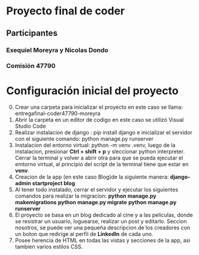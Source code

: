  # Proyecto final de coder
 ## Participantes 
 ### Exequiel Moreyra y Nicolas Dondo
 ### Comisión 47790

 # Configuración inicial del proyecto
 0. Crear una carpeta para inicializar el proyecto en este caso se llama: entregafinal-coder47790-moreyra
 1. Abrir la carpeta en un editor de codigo en este caso se utilizó Visual Studio Code
 2. Realizar instalacion de django : pip install django e inicializar el servidor con el siguiente    comando: python manage.py runserver
 3. Instalacion del entorno virtual:  python -m venv .venv, luego de la instalacion, presionar **Ctrl + shift + p** y sleccionar python interpreter. Cerrar la terminal y volver a abrir otra para que se pueda ejecutar el 
 emtorno virtual, al principio del script de la terminal tiene que estar en **venv**.
 4. Creacion de la app (en este caso Blog)de la siguiente manera: **django-admin startproject blog**
 5. Al tener todo instalado, cerrar el servidor y ejecutar los siguientes comandos para realizar la migracion:
  **python manage.py makemigrations**
  **python manage.py migrate**
  **python manage.py runserver**
6. El proyecto se basa en un blog dedicado al cine y a las peliculas, donde se resistrar un usuario, loguearse, realizar un post y editarlo. Seccion nosotros, se puede ver una pequeña descripcion de los creadores con un boton que redirige al perfil de **LinkedIn** de cada uno.
7. Posee herencia de HTML en todas las vistas y secciones de la app, asi tambien varios estilos CSS.

